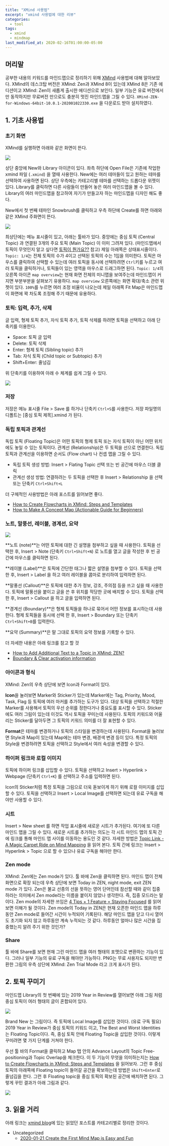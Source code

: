 ```yaml
---
title: "XMind 사용법"
excerpt: "xmind 사용법에 대한 리뷰"
categories:
  - tool
tags:
  - xmind
  - mindmap
last_modified_at: 2020-02-16T01:00:00-05:00
---
```




## 머리말

공부한 내용의 키워드를 마인드맵으로 정리하기 위해 [XMind](https://www.xmind.net/) 사용법에 대해 알아보았다. XMind의 데스크탑 버전은 XMind: Zen과 XMind 8이 있는데 XMind 8은 기존 에디션이고 XMind: Zen이 새롭게 출시한 에디션으로 보인다. 일부 기능은 유료 버전에서만 동작하지만 무료버전 만으로도 충분히 멋진 마인드맵을 그릴 수 있다. `XMind-ZEN-for-Windows-64bit-10.0.1-202001022330.exe` 을 다운로드 받아 설치하였다.



## 1. 기초 사용법

### 초기 화면

XMind를 실행하면 아래와 같은 화면이 뜬다. 

![](/assets/images/xmind/xmind_start_01.png)

상단 중앙에 New와 Library 아이콘이 있다. 좌측 하단에 Open File은 기존에 작업한 xmind 파일 (`.xmind`) 을 열때 사용한다. New에는 여러 테마들이 있고 원하는 테마를 선택하여 사용하면 된다. 상단 우측에는 카테고리별 테마를 선택하는 드롭다운 위젯이 있다.  Library를 클릭하면 다른 사람들이 만들어 놓은 여러 마인드맵을 볼 수 있다. Library의 여러 마인드맵을 참고하여 자기가 만들고자 하는 마인드맵을 디자인 해도 좋다.

New에서 첫 번째 테마인 Snowbrush를 클릭하고 우측 하단에 Create를 하면 아래와 같은 XMind 주화면이 뜬다.

![](/assets/images/xmind/xmind_start_02.png)

최상단에는 메뉴 표시줄이 있고, 아래는 툴바가 있다. 중앙에는 중심 토픽 (Central Topic) 과 연결된 3개의 주요 토픽 (Main Topic) 이 이미 그려져 있다. (마인드맵에서 토픽이 무엇인지 알고 싶다면 [토픽이 뭔가요??](https://www.altools.co.kr/Support/FaqView.aspx?menu=altools&idx=1535&cate=371&subCate=0) 참고) 제일 아래쪽은 상태표시줄이다. `Topic: 1/4`는 전체 토픽의 수가 4이고 선택된 토픽의 수는 1임을 의미한다. 토픽은 마우스를 클릭하여 선택할 수 있는데 여러 토픽을 동시에 선택하려면 `Ctrl`키를 누르고 여러 토픽을 클릭하거나, 토픽들이 있는 영역을 마우스로 드래그하면 된다. `Topic: 1/4`의 오른쪽 아이콘 `map overview`는 현재 화면 전체의 미니맵을 보여주는데 마인드맵이 커지면 부분부분을 살펴보기 유용하다. `map overview` 오른쪽에는 화면 확대/축소 관련 위젯이 있다. `100%`를 누르면 여러 조정 비율이 나오는데 제일 아래쪽 Fit Map은 마인드맵이 화면에 꽉 차도록 조정해 주기 때문에 유용하다.



### 토픽: 입력, 추가, 삭제

글 입력, 형제 토픽 추가, 자식 토픽 추가, 토픽 삭제를 하려면 토픽을 선택하고 아래 단축키를 이용한다.

* Space: 토픽 글 입력
* Delete: 토픽 삭제
* Enter: 형제 토픽 (Sibling topic) 추가
* Tab: 자식 토픽 (Child topic or Subtopic) 추가
* Shift+Enter: 줄넘김

위 단축키를 이용하여 아래 수 체계를 쉽게 그릴 수 있다.

![](/assets/images/xmind/xmind_start_03.png)



### 저장 

저장은 메뉴 표시줄 File > Save 를 하거나 단축키 `Ctrl+S`를 사용한다. 저장 파일명의 디폴트는 [중심 토픽 제목].xmind 가 된다.



### 독립 토픽과 관계선

독립 토픽 (Floating Topic)은 어떤 토픽의 형제 토픽 또는 자식 토픽이 아닌 어떤 위치에도 놓일 수 있는 토픽이다. 관계선 (Relationship)은 두 토픽을 선으로 연결한다. 독립 토픽과 관계선을 이용하면 순서도 (Flow chart) 나 컨셉 맵을 그릴 수 있다.

* 독립 토픽 생성 방법: Insert > Flating Topic 선택 또는 빈 공간에 마우스 더블 클릭
* 관계선 생성 방법: 연결하려는 두 토픽을 선택한 후 Insert > Relationship 을 선택 또는 단축키 `Ctrl+Shift+L`

더 구체적인 사용방법은 아래 포스트를 읽어보면 좋다.

* [How to Create Flowcharts in XMind: Steps and Templates](https://www.xmind.net/blog/en/2019/10/flowcharts-xmind/)
* [How to Make A Concept Map (Actionable Guide for Beginners)](https://www.xmind.net/blog/en/2019/11/concept-map-tutorial/)



### 노트, 말풍선, 레이블, 경계선, 요약

![](/assets/images/xmind/xmind_start_04.png)

 **노트 (note)**는 어떤 토픽에 대한 긴 설명을 첨부하고 싶을 때 사용한다. 토픽을 선택한 후, Insert > Note (단축키 `Ctrl+Shift+N`) 로 노트를 열고 글을 작성한 후 빈 공간에 마우스를 클릭하면 된다. 

**레이블 (Label)**은 토픽에 간단한 태그나 짧은 설명을 첨부할 수 있다.  토픽을 선택한 후, Insert > Label 을 하고 여러 레이블을 콤마로 분리하여 입력하면 된다. 

**말풍선 (Callout)**은 토픽에 대한 추가 정보, 강조, 주의점 등을  쓰고 싶을 때 사용한다. 토픽에 말풍선을 붙이고 글을 쓴 후 위치를 적당한 곳에 배치할 수 있다. 토픽을 선택한 후, Insert > Callout 을 하고 글을 입력하면 된다.

**경계선 (Boundary)**은 형제 토픽들을 하나로 묶어서 어떤 정보를 표시하는데 사용한다. 형제 토픽들을 동시에 선택 한 후, Insert > Boundary 또는 단축키 `Ctrl+Shift+B`를 입력한다.

**요약 (Summary)**은 말 그대로 토픽의 요약 정보를 기록할 수 있다. 

더 자세한 내용은 아래 링크를 참고 할 것

* [How to Add Additional Text to a Topic in XMind: ZEN?](https://www.xmind.net/blog/en/2018/05/add-text-topic-xmind-zen/)
* [Boundary & Clear activation information](https://www.xmind.net/blog/en/2013/08/boundary-clear-activation-information/)



### 아이콘과 형식

XMind: Zen의 우측 상단에 보면 Icon과 Format이 있다. 

**Icon**을 눌러보면 Marker와 Sticker가 있는데 Marker에는 Tag, Priority, Mood, Task, Flag 등 토픽에 여러 마커를 추가하는 도구가 있다. 대상 토픽을 선택하고 적절한 Marker를 사용해서 토픽의 우선 순위를 정한다거나 중요도를 표시할 수 있다. Sticker에도 여러 그림이 있는데 이것도 역시 토픽을 꾸미는데 사용된다. 토픽의 키워드와 어울리는 Sticker를 달아두면 그 토픽의 키워드 의미를 더 잘 표현할 수 있다.

**Format**은 테마를 변경하거나 토픽의 스타일을 변경하는데 사용된다. Format을 눌러보면 Style과 Map이 있는데 Map에는 테마 변경, 배경색 변경 등이 있다. 특정 토픽의 Style을 변경하려면 토픽을 선택하고 Style에서 여러 속성을 변경할 수 있다. 



### 하이퍼 링크와 로컬 이미지

토픽에 하이퍼 링크를 삽입할 수 있다. 토픽을 선택하고 Insert > Hyperlink > Webpage (단축키 `Ctrl+K`) 를 선택하고 주소를 입력하면 된다. 

Icon의 Sticker처럼 특정 토픽을 그림으로 더욱 돋보이게 하기 위해 로컬 이미지를 삽입할 수 있다. 토픽을 선택하고 Insert > Local Image를 선택하면 되는데 유료 구독을 해야만 사용할 수 있다.



### 시트

Insert > New sheet 를 하면 작업 표시줄에 새로운 시트가 추가된다. 여기에 또 다른 마인드 맵을 그릴 수 있다. 새로운 시트를 추가하는 의도는 각 시트 마인드 맵의 토픽 간에 링크를 통해 마인드 맵 사이를 이동하는 용도인 것 같다. 자세한 방법은 [Topic Link - A Magic Carpet Ride on Mind Mapping](https://www.xmind.net/blog/en/2019/06/topic-link-a-magic-carpet-ride-on-mind-mapping/) 을 읽어 본다. 토픽 간에 링크는 Insert > Hyperlink > Topic 으로 할 수 있으나 유료 구독을 해야만 한다.



### Zen mode

XMind: Zen에는 Zen mode가 있다. 툴 바에 Zen을 클릭하면 된다. 마인드 맵이 전체 화면으로 확장 되는데 우측 상단에 보면 Today in ZEN, night mode, exit ZEN mode 가 있다. Zen은 불교 선종의 선을 뜻하는 영어 단어인데 참선할 때와 같이 집중 하라는 의미에서 Zen mode라는 이름을 붙이지 않았나 생각한다. 즉, 집중 모드라는 말이다. Zen mode의 자세한 쓰임은 [4 Tips + 1 Feature = Staying Focused](https://www.xmind.net/blog/en/2019/01/4-tips-1-feature-staying-focused/) 를 읽어보면 이해가 될 것이다. Zen mode의 Today in ZEN은 현재 오픈한 마인드 맵을 하루 동안 Zen mode로 들어간 시간이 누적되어 기록된다. 해당 마인드 맵을 닫고 다시 열어도 초기화 되지 않고 하루동안 계속 누적되는 것 같다. 하루동안 얼마나 많은 시간을 집중했는지 알려 주기 위한 것인가?



### Share

툴 바에 Share를 보면 현재 그린 마인드 맵을 여러 형태의 포맷으로 변환하는 기능이 있다. 그러나 일부 기능의 유료 구독을 해야만 가능하다. PNG는 무료 사용자도 되지만 변환한 그림의 우측 상단에 XMind: Zen Trial Mode 라고 크게 표시가 된다. 



## 2. 토픽 꾸미기

마인드맵 Library의 첫 번째에 있는 2019 Year in Review를 열어보면 아래 그림 처럼 중심 토픽이 여러 형태의 글이 혼합되어 있다.

![](/assets/images/xmind/xmind_start_05.png)

Brand New 는 그림이다. 즉 토픽에 Local Image를 삽입한 것이다. (유료 구독 필요) 2019 Year in Review가 중심 토픽의 키워드 이고, The Best and Worst Identities는 Floating Topic이다. 즉, 중심 토픽 안에 Floating Topic을 삽입한 것이다. 이렇게 꾸미려면 몇 가지 단계를 거쳐야 한다. 

우선 툴 바의 Format을 클릭하고 Map 탭 안의 Advance Layout의 Topic Free-positioning과 Topic Overlap을 체크한다. 이 두 기능이 무엇을 의미하는지는 [How to Create Flowcharts in XMind: Steps and Templates](https://www.xmind.net/blog/en/2019/10/flowcharts-xmind/) 을 읽어보자. 그런 후 중심 토픽의 아래쪽에 Floating topic이 들어갈 공간을 확보하는데 방법은 `Shift+Enter`로 줄넘김을 한다. 그런 후 Floating topic을 중심 토픽의 확보된 공간에 배치하면 된다. 그렇게 꾸민 결과가 아래 그림과 같다.

![](/assets/images/xmind/xmind_start_06.png) 



## 3. 읽을 거리

아래 링크는 [xmind blog](https://www.xmind.net/blog/en/)에 있는 읽었던 포스트를 카테고리별로 정리한 것이다.

* Uncategorized
  * [2020-01-21 Create the First Mind Map is Easy and Fun](https://www.xmind.net/blog/en/2020/01/create-first-mind-map-is-easy-and-fun/)
